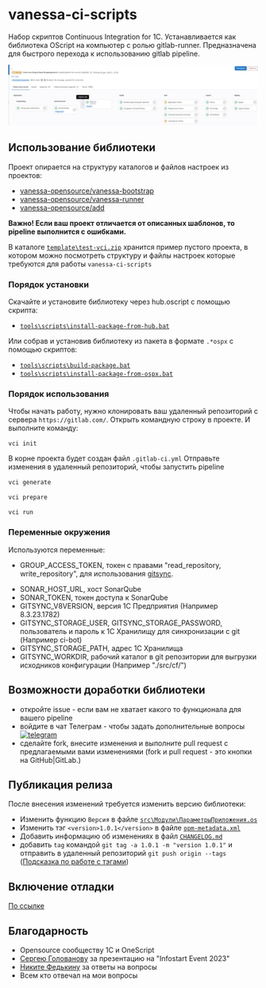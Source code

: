 # vanessa-ci-scripts

Набор скриптов Continuous Integration for 1C. Устанавливается как библиотека OScript на компьютер с ролью gitlab-runner.
Предназначена для быстрого перехода к использованию gitlab pipeline.

![preview-pipeline](./doc/image/preview-pipeline.png "preview-pipeline")

## Использование библиотеки

Проект опирается на структуру каталогов и файлов настроек из проектов:

- [vanessa-opensource/vanessa-bootstrap](https://github.com/vanessa-opensource/vanessa-bootstrap)
- [vanessa-opensource/vanessa-runner](https://github.com/vanessa-opensource/vanessa-runner)
- [vanessa-opensource/add](https://github.com/vanessa-opensource/add)

**Важно! Если ваш проект отличается от описанных шаблонов, то pipeline выполнится с ошибками.**

В каталоге [```template\test-vci.zip```](./template/test-vci.zip) хранится пример пустого проекта, в котором можно посмотреть структуру и файлы настроек которые требуются для работы ```vanessa-ci-scripts```

### Порядок установки

Скачайте и установите библиотеку через hub.oscript с помощью скрипта:

- [```tools\scripts\install-package-from-hub.bat```](./tools/scripts/install-package-from-hub.bat)

Или собрав и установив библиотеку из пакета в формате ```.*ospx``` с помощью скриптов:

- [```tools\scripts\build-package.bat```](./tools/scripts/build-package.bat)
- [```tools\scripts\install-package-from-ospx.bat```](./tools/scripts/install-package-from-ospx.bat)

### Порядок использования

Чтобы начать работу, нужно клонировать ваш удаленный репозиторий с сервера ```https://gitlab.com/```.
Открыть командную строку в проекте.
И выполните команду:

```Shell
vci init
```

В корне проекта будет создан файл ```.gitlab-ci.yml```
Отправьте изменения в удаленный репозиторий, чтобы запустить pipeline

```Shell
vci generate
```

```Shell
vci prepare
```

```Shell
vci run
```

### Переменные окружения

Используются переменные:

- GROUP_ACCESS_TOKEN, токен с правами "read_repository, write_repository", для использования [gitsync](https://github.com/oscript-library/gitsync).
<!-- - OVM_INSTALL_VERSION, устанавливаемая версия OScript
- OVM_USE_VERSION, используемая версия OScript -->
- SONAR_HOST_URL, хост SonarQube
- SONAR_TOKEN, токен доступа к SonarQube
- GITSYNC_V8VERSION, версия 1С Предприятия (Например 8.3.23.1782)
- GITSYNC_STORAGE_USER, GITSYNC_STORAGE_PASSWORD, пользователь и пароль к 1С Хранилищу для синхронизации с git (Например ci-bot)
- GITSYNC_STORAGE_PATH, адрес 1С Хранилища
- GITSYNC_WORKDIR, рабочий каталог в git репозитории для выгрузки исходников конфигурации (Например "./src/cf/")

## Возможности доработки библиотеки

- откройте issue - если вам не хватает какого то функционала для вашего pipeline
- войдите в чат Телеграм - чтобы задать дополнительные вопросы [![telegram](https://img.shields.io/badge/telegram-chat-green.svg)](https://t.me/oscript_library)
- сделайте fork, внесите изменения и выполните pull request с предлагаемыми вами изменениями (fork и pull request - это кнопки на GitHub|GitLab.)

## Публикация релиза

После внесения изменений требуется изменить версию библиотеки:

- Изменить функцию ```Версия``` в файле [```src\Модули\ПараметрыПриложения.os```](./src/Модули/ПараметрыПриложения.os)
- Изменить тэг ```<version>1.0.1</version>``` в файле [```opm-metadata.xml```](./opm-metadata.xml)
- Добавить информацию об изменениях в файл [```CHANGELOG.md```](./CHANGELOG.md)
- добавить ```tag``` командой ```git tag -a 1.0.1 -m "version 1.0.1"``` и отправить в удаленный репозиторий ```git push origin --tags``` ([Подсказка по работе с тэгами](./doc/git-tag.md))

## Включение отладки

[По ссылке](./doc/debug.md)

## Благодарность

- Opensource сообществу 1C и OneScript
- [Сергею Голованову](https://t.me/GolovanoffSergio) за презентацию на "Infostart Event 2023"
- [Никите Федькину](https://t.me/nixel2007) за ответы на вопросы
- Всем кто отвечал на мои вопросы
